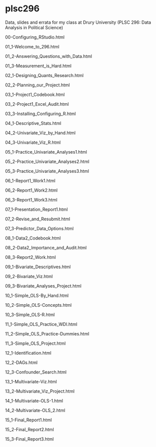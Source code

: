 # plsc296
Data, slides and errata for my class at Drury University (PLSC 296: Data Analysis in Political Science)

00-Configuring_RStudio.html

01_1-Welcome_to_296.html

01_2-Answering_Questions_with_Data.html

01_3-Measurement_is_Hard.html

02_1-Designing_Quants_Research.html

02_2-Planning_our_Project.html

03_1-Project1_Codebook.html

03_2-Project1_Excel_Audit.html

03_3-Installing_Configuring_R.html

04_1-Descriptive_Stats.html

04_2-Univariate_Viz_by_Hand.html

04_3-Univariate_Viz_R.html

05_1-Practice_Univariate_Analyses1.html

05_2-Practice_Univariate_Analyses2.html

05_3-Practice_Univariate_Analyses3.html

06_1-Report1_Work1.html

06_2-Report1_Work2.html

06_3-Report1_Work3.html

07_1-Presentation_Report1.html

07_2-Revise_and_Resubmit.html

07_3-Predictor_Data_Options.html

08_1-Data2_Codebook.html

08_2-Data2_Importance_and_Audit.html

08_3-Report2_Work.html

09_1-Bivariate_Descriptives.html

09_2-Bivariate_Viz.html

09_3-Bivariate_Analyses_Project.html

10_1-Simple_OLS-By_Hand.html

10_2-Simple_OLS-Concepts.html

10_3-Simple_OLS-R.html

11_1-Simple_OLS_Practice_WDI.html

11_2-Simple_OLS_Practice-Dummies.html

11_3-Simple_OLS_Project.html

12_1-Identification.html

12_2-DAGs.html

12_3-Confounder_Search.html

13_1-Multivariate-Viz.html

13_2-Multivariate_Viz_Project.html

14_1-Multivariate-OLS-1.html

14_2-Multivariate-OLS_2.html

15_1-Final_Report1.html

15_2-Final_Report2.html

15_3-Final_Report3.html